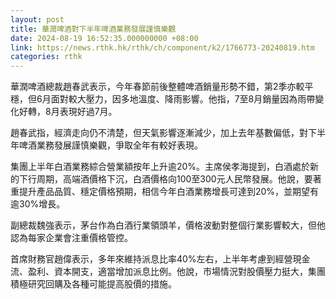 ```yaml
---
layout: post
title: 華潤啤酒對下半年啤酒業務發展謹慎樂觀
date: 2024-08-19 16:52:35.000000000 +08:00
link: https://news.rthk.hk/rthk/ch/component/k2/1766773-20240819.htm
categories: rthk
---
```


華潤啤酒總裁趙春武表示，今年春節前後整體啤酒銷量形勢不錯，第2季亦較平穩，但6月面對較大壓力，因多地溫度、降雨影響。他指，7至8月銷量因為雨帶變化好轉，8月表現好過7月。

趙春武指，經濟走向仍不清楚，但天氣影響逐漸減少，加上去年基數偏低，對下半年啤酒業務發展謹慎樂觀，爭取全年有較好表現。

集團上半年白酒業務綜合營業額按年上升逾20%。主席侯孝海提到，白酒處於新的下行周期，高端酒價格下沉，白酒價格向100至300元人民幣發展。他說，要著重提升產品品質、穩定價格預期，相信今年白酒業務增長可達到20%，並期望有逾30%增長。

副總裁魏強表示，茅台作為白酒行業領頭羊，價格波動對整個行業影響較大，但他認為每家企業會注重價格管控。

首席財務官趙偉表示，多年來維持派息比率40%左右，上半年考慮到經營現金流、盈利、資本開支，適當增加派息比例。他說，市場情況對股價壓力挺大，集團積極研究回購及各種可能提高股價的措施。
